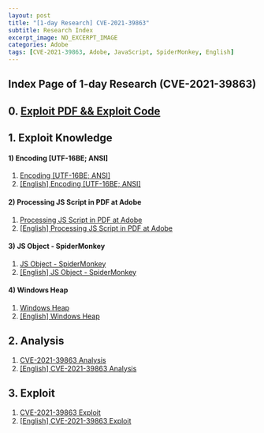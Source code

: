 ```yaml
---
layout: post
title: "[1-day Research] CVE-2021-39863"
subtitle: Research Index
excerpt_image: NO_EXCERPT_IMAGE
categories: Adobe
tags: [CVE-2021-39863, Adobe, JavaScript, SpiderMonkey, English]
---
```


## Index Page of 1-day Research (CVE-2021-39863)

## 0. [Exploit PDF && Exploit Code](https://github.com/WHS-SEGFAULT/CVE-2021-39863)

## 1. Exploit Knowledge

#### 1) Encoding [UTF-16BE; ANSI]

1. [Encoding [UTF-16BE; ANSI]](https://whs-segfault.github.io/adobe/2024/08/20/Encoding.html)
2. [[English] Encoding [UTF-16BE; ANSI]](https://whs-segfault.github.io/adobe/2024/08/13/English-Encoding.html)

#### 2) Processing JS Script in PDF at Adobe

1. [Processing JS Script in PDF at Adobe](https://whs-segfault.github.io/adobe/2024/08/21/Processing-JS-Script-in-PDF-at-Adobe.html)
2. [[English] Processing JS Script in PDF at Adobe](https://whs-segfault.github.io/adobe/2024/08/14/English-Processing-JS-Script-in-PDF-at-Adobe.html)

#### 3) JS Object - SpiderMonkey

1. [JS Object - SpiderMonkey](https://whs-segfault.github.io/adobe/2024/08/22/JS-Object-SpiderMonkey.html)
2. [[English] JS Object - SpiderMonkey](https://whs-segfault.github.io/adobe/2024/08/15/English-JS-Object-SpiderMonkey.html)

#### 4) Windows Heap

1. [Windows Heap](https://whs-segfault.github.io/adobe/2024/08/23/Windows-Heap.html)
2. [[English] Windows Heap](https://whs-segfault.github.io/adobe/2024/08/16/English-Windows-Heap.html)

## 2. Analysis

1. [CVE-2021-39863 Analysis](https://whs-segfault.github.io/adobe/2024/08/24/CVE-2021-39863-Analysis.html)
2. [[English] CVE-2021-39863 Analysis](https://whs-segfault.github.io/adobe/2024/08/17/English-CVE-2021-39863-Analysis.html)

## 3. Exploit

1. [CVE-2021-39863 Exploit](https://whs-segfault.github.io/adobe/2024/08/25/CVE-2021-39863-Exploit.html)
2. [[English] CVE-2021-39863 Exploit](https://whs-segfault.github.io/adobe/2024/08/18/English-CVE-2021-39863-Exploit.html)
